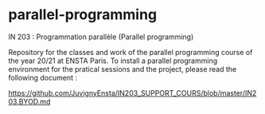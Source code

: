 # parallel-programming
IN 203 : Programmation parallèle (Parallel programming)

Repository for the classes and work of the parallel programming course of the year 20/21 at ENSTA Paris. 
To install a parallel programming environment for the pratical sessions and the project, please read the following document :

https://github.com/JuvignyEnsta/IN203_SUPPORT_COURS/blob/master/IN203.BYOD.md
